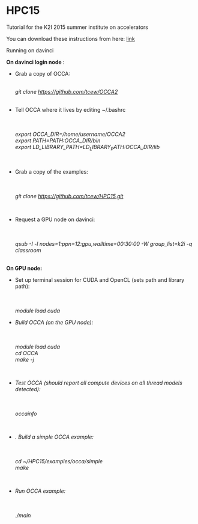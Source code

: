 # HPC15
Tutorial for the K2I 2015 summer institute on accelerators

You can download these instructions from here: <a href = "https://docs.google.com/document/d/1MlCNaafyRPZFYUUYSiHnPk-QgFxzO_5pGyZAuTI75-8/edit?usp=sharing"> link</a>

Running on davinci

<b> On davinci login node </b>:
 
<ul>
<li> Grab a copy of OCCA:

<br><i> git clone https://github.com/tcew/OCCA2 </i>
</li>
<br><li> Tell OCCA where it lives by editing ~/.bashrc

<br><br><i>export OCCA_DIR=/home/username/OCCA2</i>
<br><i>export PATH=$PATH:$OCCA_DIR/bin</i>
<br><i>export LD_LIBRARY_PATH=$LD_LIBRARY_PATH:$OCCA_DIR/lib</i>
</li>

<br><li> Grab a copy of the examples:

<br><br><i>git clone https://github.com/tcew/HPC15.git</i>
</li>

<br><li> Request a GPU node on davinci:

<br><br><i>qsub -I -l nodes=1:ppn=12:gpu,walltime=00:30:00 -W group_list=k2i -q classroom</i>
</ul>

<br><b>On GPU node:</b>

<ul>

<li> Set up terminal session for CUDA and OpenCL (sets path and library path): 

<br><br><i>module load cuda</it><br>

</li>

<li> Build OCCA (on the GPU node): 

<br><br><i>module load cuda</it>
<br><i>cd OCCA</i>
<br><i>make -j</i>

</li>

<br><li> Test OCCA (should report all compute devices on all thread models detected):

<br><br><i>occainfo</i>
 
 </li>

<br><li>. Build a simple OCCA example:

<br><br><i>cd ~/HPC15/examples/occa/simple</i>
<br><i>make </i>
</li>

<br><li> Run OCCA example:

<br><br><i>./main</i><br>
</li>
</ul>
